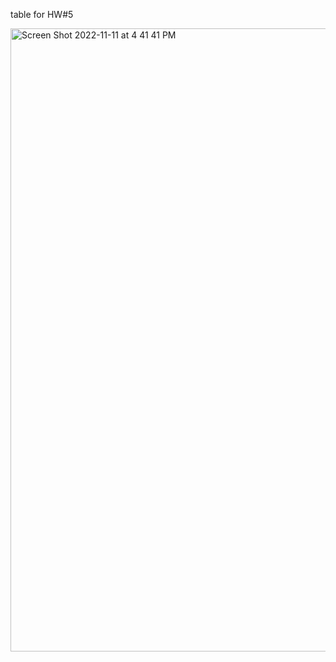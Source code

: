 table for HW#5

<img width="997" alt="Screen Shot 2022-11-11 at 4 41 41 PM" src="https://user-images.githubusercontent.com/94635618/201448127-a6518616-71b4-4c90-a0f9-71e4d870a079.png">
